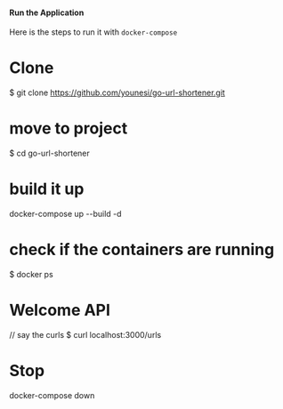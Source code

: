 

#### Run the Application
Here is the steps to run it with `docker-compose`



# Clone 
$ git clone https://github.com/younesi/go-url-shortener.git

# move to project
$ cd go-url-shortener

# build it up
docker-compose up --build -d

# check if the containers are running
$ docker ps

# Welcome API
// say the curls
$ curl localhost:3000/urls

# Stop
docker-compose down

